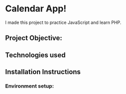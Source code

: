 # Calendar App! 

I made this project to practice JavaScript and learn PHP. 

## Project Objective:


## Technologies used


## Installation Instructions


### Environment setup: 






